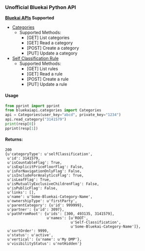 ### Unofficial Bluekai Python API

**<a href="https://docs.oracle.com/cloud/latest/marketingcs_gs/OMCDA/Developers/api_getting_started.html">Bluekai APIs</a> Supported**
* <a href="https://docs.oracle.com/cloud/latest/marketingcs_gs/OMCDA/Developers/reference/categories_rest_api.html">Categories</a>
    * Supported Methods:
        * [GET] List categories
        * [GET] Read a category
        * [POST] Create a category
        * [PUT] Update a category
* <a href="https://docs.oracle.com/cloud/latest/marketingcs_gs/OMCDA/Developers/reference/self_classification_rule_api.html">Self Classification Rule</a>
    * Supported Methods:
        * [GET] List rules
        * [GET] Read a rule
        * [POST] Create a rule
        * [PUT] Update a rule

#### Usage
 
```python
from pprint import pprint
from bluekaiapi.categories import Categories
api = Categories(user_key="abcd", private_key="1234")
api.read_category("3141579")
print(resp[0])
pprint(resp[1])
```
#### Returns:
```
200
{u'categoryType': u'selfClassification',
 u'id': 3141579,
 u'isCountableFlag': True,
 u'isExplicitPriceFloorFlag': False,
 u'isForNavigationOnlyFlag': False,
 u'isIncludeForAnalyticsFlag': True,
 u'isLeafFlag': True,
 u'isMutuallyExclusiveChildrenFlag': False,
 u'isPublicFlag': False,
 u'links': [],
 u'name': u'Some-Bluekai-Category-Name',
 u'ownershipType': u'firstParty',
 u'parentCategory': {u'id': 999999},
 u'partner': {u'id': 3097},
 u'pathFromRoot': {u'ids': [300, 493135, 3141579],
                   u'names': [u'ROOT',
                              u'Self-Classification',
                              u'Some-Bluekai-Category-Name']},
 u'sortOrder': 9999,
 u'status': u'active',
 u'vertical': {u'name': u'My DMP'},
 u'visibilityStatus': u'notHidden'}
```